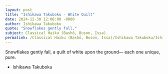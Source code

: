 ```yaml
---
layout: post
title: "Ishikawa Takuboku - White Quilt"
date: 2024-12-30 12:00:00 -0000
author: Ishikawa Takuboku
quote: "Snowflakes gently fall,"
subject: Classical Haiku (Bashō, Buson, Issa)
permalink: /Classical Haiku (Bashō, Buson, Issa)/Ishikawa Takuboku/Ishikawa Takuboku - White Quilt
---
```


Snowflakes gently fall,
a quilt of white upon the ground—
each one unique, pure.

- Ishikawa Takuboku
